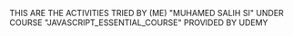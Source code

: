  THIS ARE THE ACTIVITIES TRIED BY (ME) "MUHAMED SALIH SI" UNDER COURSE "JAVASCRIPT_ESSENTIAL_COURSE"
 PROVIDED BY UDEMY
